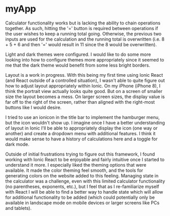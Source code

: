 # myApp

Calculator functionality works but is lacking the ability to chain operations together. As such, hitting the '=' button is required between operations if the user wishes to keep
a running total going. Otherwise, the previous two inputs are used for the calculation and the running total is overwritten (i.e. 8 + 5 + 6 and then '=' would result in 11 since
the 8 would be overwritten).

Light and dark themes were configured. I would like to do some more looking into how to configure themes more appropriately since it seemed to me that the dark theme would
benefit from some less bright borders.

Layout is a work in progress. With this being my first time using Ionic React (and React outside of a controlled situation), I wasn't able to quite figure out how to
adjust layout appropriately within Ionic. On my iPhone (iPhone 8), I think the portrait view actually looks quite good. But on a screen of smaller size the layout becomes a mess.
On larger screen sizes, the display value is far off to the right of the screen, rather than aligned with the right-most buttons like I would desire.

I tried to use an ionicon in the title bar to implement the hamburger menu, but the icon wouldn't show up. I imagine once I have a better understanding of layout in Ionic I'll be able to appropriately display the icon (one way or another) and create a dropdown menu with additional features. I think it would make sense to have a history of calculations here and a toggle for dark mode.

Outside of initial frustrations trying to figure out this framework, I found working with Ionic React to be enjoyable and fairly intuitive once I started to understand it more. I especially liked the theming options that were available. It made the color theming feel smooth, and the tools for generating colors on the website added to this feeling.
Managing state in the calculator was a challenge, even with this limited calculator functionality (no parentheses, exponents, etc.), but I feel that as I re-familiarize myself
with React I will be able to find a better way to handle state which will allow for additional functionality to be added (which could potentially only be available in
landscape mode on mobile devices or larger screens like PCs and tablets).
